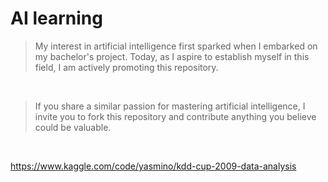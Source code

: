 # AI learning

> My interest in artificial intelligence first sparked when I embarked on my bachelor's project. Today, as I aspire to establish myself in this field, I am actively promoting this repository.

<br>

>  If you share a similar passion for mastering artificial intelligence, I invite you to fork this repository and contribute anything you believe could be valuable.




<br>

https://www.kaggle.com/code/yasmino/kdd-cup-2009-data-analysis
